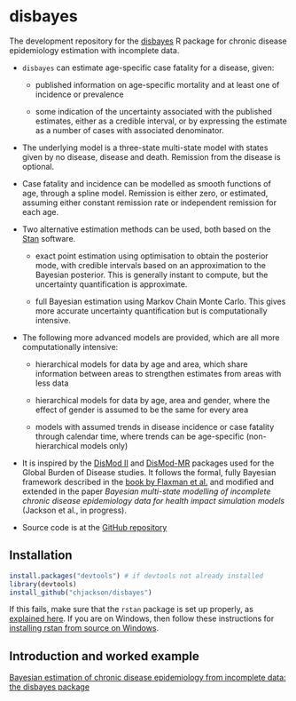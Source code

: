 disbayes
======

The development repository for the [disbayes](http://cran.r-project.org/package=disbayes) R package for chronic disease epidemiology estimation with incomplete data. 

* `disbayes` can estimate age-specific case fatality for a disease, given:

  - published information on age-specific mortality and at least one of incidence or prevalence

  - some indication of the uncertainty associated with the published estimates, either as a credible interval, or by expressing the estimate as a number of cases with associated denominator. 
  
* The underlying model is a three-state multi-state model with states given by no disease, disease and death.  Remission from the disease is optional.

* Case fatality and incidence can be modelled as smooth functions of age, through a spline model.   Remission is either zero, or estimated, assuming either constant remission rate or independent remission for each age. 

* Two alternative estimation methods can be used, both based on the [Stan](http://mc-stan.org) software.

	- exact point estimation using optimisation to obtain the posterior mode, with credible intervals based on an approximation to the Bayesian posterior.  This is generally instant to compute, but the uncertainty quantification is approximate. 

	- full Bayesian estimation using Markov Chain Monte Carlo.  This gives more accurate uncertainty quantification but is computationally intensive. 

* The following more advanced models are provided, which are all more computationally intensive:

  - hierarchical models for data by age and area, which share information between areas to strengthen estimates from areas with less data
  
  - hierarchical models for data by age, area and gender, where the effect of gender is assumed to be the same for every area
  
  - models with assumed trends in disease incidence or case fatality through calendar time, where trends can be age-specific (non-hierarchical models only)

* It is inspired by the [DisMod II](https://www.epigear.com/index_files/dismod_ii.html) and [DisMod-MR](https://github.com/ihmeuw/dismod_mr) packages used for the Global Burden of Disease studies.   It follows the formal, fully Bayesian framework described in the [book by Flaxman et al.](https://uwapress.uw.edu/book/9780295991849/an-integrative-metaregression-framework-for-descriptive-epidemiology/) and modified and extended in the paper _Bayesian multi-state modelling of incomplete chronic disease epidemiology data for health impact simulation models_ (Jackson et al., in progress). 

* Source code is at the [GitHub repository](https://github.com/chjackson/disbayes)

## Installation

```r
install.packages("devtools") # if devtools not already installed
library(devtools)
install_github("chjackson/disbayes")
 ```

If this fails, make sure that the `rstan` package is set up properly, as [explained here](https://github.com/stan-dev/rstan/wiki/RStan-Getting-Started).  If you are on Windows, then follow these instructions for [installing rstan from source on Windows](https://github.com/stan-dev/rstan/wiki/Configuring-C---Toolchain-for-Windows).


## Introduction and worked example

[Bayesian estimation of chronic disease epidemiology from incomplete data: the disbayes package](https://chjackson.github.io/disbayes/articles/disbayes.html)
